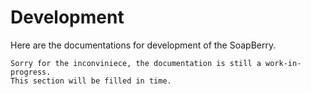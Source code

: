 # Development

Here are the documentations for development of the SoapBerry. 

```
Sorry for the inconviniece, the documentation is still a work-in-progress.
This section will be filled in time.
```

